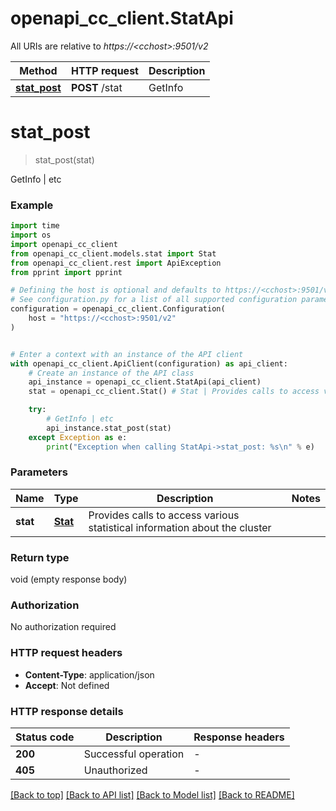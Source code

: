 # openapi_cc_client.StatApi

All URIs are relative to *https://&lt;cchost&gt;:9501/v2*

Method | HTTP request | Description
------------- | ------------- | -------------
[**stat_post**](StatApi.md#stat_post) | **POST** /stat | GetInfo | etc


# **stat_post**
> stat_post(stat)

GetInfo | etc

### Example

```python
import time
import os
import openapi_cc_client
from openapi_cc_client.models.stat import Stat
from openapi_cc_client.rest import ApiException
from pprint import pprint

# Defining the host is optional and defaults to https://<cchost>:9501/v2
# See configuration.py for a list of all supported configuration parameters.
configuration = openapi_cc_client.Configuration(
    host = "https://<cchost>:9501/v2"
)


# Enter a context with an instance of the API client
with openapi_cc_client.ApiClient(configuration) as api_client:
    # Create an instance of the API class
    api_instance = openapi_cc_client.StatApi(api_client)
    stat = openapi_cc_client.Stat() # Stat | Provides calls to access various statistical information about the cluster

    try:
        # GetInfo | etc
        api_instance.stat_post(stat)
    except Exception as e:
        print("Exception when calling StatApi->stat_post: %s\n" % e)
```



### Parameters

Name | Type | Description  | Notes
------------- | ------------- | ------------- | -------------
 **stat** | [**Stat**](Stat.md)| Provides calls to access various statistical information about the cluster | 

### Return type

void (empty response body)

### Authorization

No authorization required

### HTTP request headers

 - **Content-Type**: application/json
 - **Accept**: Not defined

### HTTP response details
| Status code | Description | Response headers |
|-------------|-------------|------------------|
**200** | Successful operation |  -  |
**405** | Unauthorized |  -  |

[[Back to top]](#) [[Back to API list]](../README.md#documentation-for-api-endpoints) [[Back to Model list]](../README.md#documentation-for-models) [[Back to README]](../README.md)

